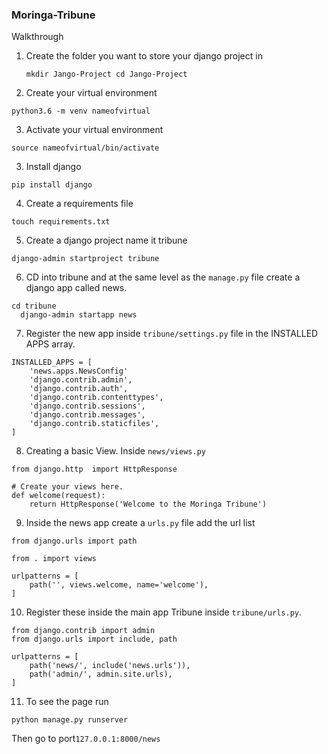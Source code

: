 ### Moringa-Tribune
Walkthrough
1. Create the folder you want to store your django project in 
   ```
   mkdir Jango-Project cd Jango-Project
   ```
2. Create your virtual environment
```
python3.6 -m venv nameofvirtual
```
3. Activate your virtual environment
```
source nameofvirtual/bin/activate
```
3. Install django
```
pip install django
```
4. Create a requirements file
```
touch requirements.txt
```
5. Create a django project name it tribune
```
django-admin startproject tribune
```
6. CD into tribune and at the same level as the  ````manage.py```` file create a django app called news.
```
cd tribune 
  django-admin startapp news
```
7. Register the new app inside ````tribune/settings.py```` file in the INSTALLED APPS array. 
```
INSTALLED_APPS = [
    'news.apps.NewsConfig'
    'django.contrib.admin',
    'django.contrib.auth',
    'django.contrib.contenttypes',
    'django.contrib.sessions',
    'django.contrib.messages',
    'django.contrib.staticfiles',
]
```
8. Creating a basic View. Inside ````news/views.py```` 
```
from django.http  import HttpResponse

# Create your views here.
def welcome(request):
    return HttpResponse('Welcome to the Moringa Tribune')
```   
9. Inside the news app create a ```urls.py``` file add the url list
```
from django.urls import path

from . import views

urlpatterns = [
    path('', views.welcome, name='welcome'),
]
```
10. Register these inside the main app Tribune inside ````tribune/urls.py````.
```
from django.contrib import admin
from django.urls import include, path

urlpatterns = [
    path('news/', include('news.urls')),
    path('admin/', admin.site.urls),
]
```

11. To see the page run 
```
python manage.py runserver
```
Then go to port```127.0.0.1:8000/news```
